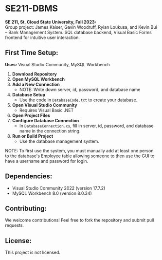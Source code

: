 # SE211-DBMS

**SE 211, St. Cloud State University, Fall 2023:**  
Group project: James Kaiser, Gavin Woodruff, Rylan Loukusa, and Kevin Bui – Bank Management System. SQL database backend, Visual Basic Forms frontend for intuitive user interaction.

## First Time Setup:

**Uses:** Visual Studio Community, MySQL Workbench

1. **Download Repository**
2. **Open MySQL Workbench**
3. **Add a New Connection**
   - NOTE: Write down server, id, password, and database name
4. **Database Setup**
   - Use the code in `DatabaseCode.txt` to create your database.
5. **Open Visual Studio Community**
   - Requires Visual Basic .NET
6. **Open Project Files**
7. **Configure Database Connection**
   - In `DatabaseConnection.cs`, fill in server, id, password, and database name in the connection string.
8. **Run or Build Project**
   - Use the database management system.

NOTE: To first use the system, you must manually add at least one person to the database's Employee table allowing someone to then use the GUI to have a username and password for login.

## Dependencies:

- Visual Studio Community 2022 (version 17.7.2)
- MySQL Workbench 8.0 (version 8.0.34)

## Contributing:

We welcome contributions! Feel free to fork the repository and submit pull requests.

## License:

This project is not licensed.
